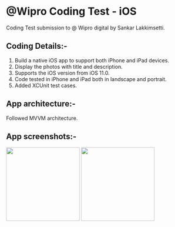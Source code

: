 # @Wipro Coding Test - iOS
Coding Test submission to @ Wipro digital by Sankar Lakkimsetti.

## Coding Details:-
1. Build a native iOS app to support both iPhone and iPad devices.
2. Display the photos with title and description.
3. Supports the iOS version from iOS 11.0.
4. Code tested in iPhone and iPad both in landscape and portrait.
5. Added XCUnit test cases.

## App architecture:-
Followed MVVM architecture.

## App screenshots:-
<img src = "https://github.com/sankar9490/WiproCodingTest/blob/master/AppScreenshots/LaunchScreen.png" width="200"/>    <img src = "https://github.com/sankar9490/WiproCodingTest/blob/master/AppScreenshots/MainScreen.png" width="200"/>



